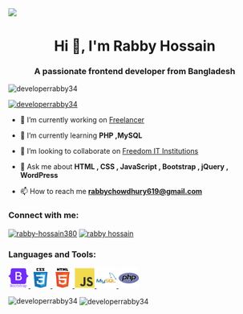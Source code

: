 <img src="https://media.licdn.com/dms/image/v2/D5616AQHcUWcz4xFJXg/profile-displaybackgroundimage-shrink_350_1400/B56ZUV3unJHQAY-/0/1739828687072?e=1745452800&v=beta&t=Y2yiYMtFIasTcvbetu-9YZwmmP4OUTAAxopHvvZBZsk">

<h1 align="center">Hi 👋, I'm Rabby Hossain</h1>
<h3 align="center">A passionate frontend developer from Bangladesh</h3>

<p align="left"> <img src="https://komarev.com/ghpvc/?username=developerrabby34&label=Profile%20views&color=0e75b6&style=flat" alt="developerrabby34" /> </p>

<p align="left"> <a href="https://github.com/ryo-ma/github-profile-trophy"><img src="https://github-profile-trophy.vercel.app/?username=developerrabby34" alt="developerrabby34" /></a> </p>

- 🔭 I’m currently working on [Freelancer](https://www.freelancer.com/u/rabbyh31)

- 🌱 I’m currently learning **PHP ,MySQL**

- 👯 I’m looking to collaborate on [Freedom IT Institutions](https://freedomitinstitutions.com/)

- 💬 Ask me about **HTML , CSS , JavaScript , Bootstrap , jQuery , WordPress**

- 📫 How to reach me **rabbychowdhury619@gmail.com**

<h3 align="left">Connect with me:</h3>
<p align="left">
<a href="https://linkedin.com/in/rabby-hossain380" target="blank"><img align="center" src="https://raw.githubusercontent.com/rahuldkjain/github-profile-readme-generator/master/src/images/icons/Social/linked-in-alt.svg" alt="rabby-hossain380" height="30" width="40" /></a>
<a href="https://fb.com/rabby hossain" target="blank"><img align="center" src="https://raw.githubusercontent.com/rahuldkjain/github-profile-readme-generator/master/src/images/icons/Social/facebook.svg" alt="rabby hossain" height="30" width="40" /></a>
</p>

<h3 align="left">Languages and Tools:</h3>
<p align="left"> <a href="https://getbootstrap.com" target="_blank" rel="noreferrer"> <img src="https://raw.githubusercontent.com/devicons/devicon/master/icons/bootstrap/bootstrap-plain-wordmark.svg" alt="bootstrap" width="40" height="40"/> </a> <a href="https://www.w3schools.com/css/" target="_blank" rel="noreferrer"> <img src="https://raw.githubusercontent.com/devicons/devicon/master/icons/css3/css3-original-wordmark.svg" alt="css3" width="40" height="40"/> </a> <a href="https://www.w3.org/html/" target="_blank" rel="noreferrer"> <img src="https://raw.githubusercontent.com/devicons/devicon/master/icons/html5/html5-original-wordmark.svg" alt="html5" width="40" height="40"/> </a> <a href="https://developer.mozilla.org/en-US/docs/Web/JavaScript" target="_blank" rel="noreferrer"> <img src="https://raw.githubusercontent.com/devicons/devicon/master/icons/javascript/javascript-original.svg" alt="javascript" width="40" height="40"/> </a> <a href="https://www.mysql.com/" target="_blank" rel="noreferrer"> <img src="https://raw.githubusercontent.com/devicons/devicon/master/icons/mysql/mysql-original-wordmark.svg" alt="mysql" width="40" height="40"/> </a> <a href="https://www.php.net" target="_blank" rel="noreferrer"> <img src="https://raw.githubusercontent.com/devicons/devicon/master/icons/php/php-original.svg" alt="php" width="40" height="40"/> </a> </p>

<p><img align="left" src="https://github-readme-stats.vercel.app/api/top-langs?username=developerrabby34&show_icons=true&locale=en&layout=compact" alt="developerrabby34" /></p>

<p>&nbsp;<img align="center" src="https://github-readme-stats.vercel.app/api?username=developerrabby34&show_icons=true&locale=en" alt="developerrabby34" /></p>
